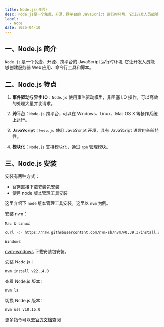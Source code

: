 ```yaml
---
title: Node.js(介绍)
desc: Node.js是一个免费、开源、跨平台的 JavaScript 运行时环境, 它让开发人员能够创建服务器 Web 应用、命令行工具和脚本。
label:
  - Node
date: 2025-04-10
---
```


## 一、Node.js 简介

`Node.js` 是一个免费、开源、跨平台的 JavaScript 运行时环境, 它让开发人员能够创建服务器 Web 应用、命令行工具和脚本。

## 二、Node.js 特点

1. **事件驱动与异步 IO**：`Node.js` 使用事件驱动模型，非阻塞 I/O 操作，可以高效的处理大量并发请求。

2. **跨平台**：`Node.js` 跨平台，可以在 Windows、Linux、Mac OS X 等操作系统上运行。

3. **JavaScript**：`Node.js` 使用 JavaScript 开发，具有 JavaScript 语言的全部特性。

4. **模块化**：`Node.js` 支持模块化，通过 `npm` 管理模块。

## 三、Node.js 安装

安装有两种方式：

- 官网直接下载安装包安装
- 使用 node 版本管理工具安装

这里介绍下 `node` 版本管理工具安装，这里以 `nvm` 为例。

安装 nvm：

`Mac & Linux`:

```zsh
curl -o- https://raw.githubusercontent.com/nvm-sh/nvm/v0.39.3/install.sh | bash
```

`Windows`:

[nvm-windows](https://github.com/coreybutler/nvm-windows) 下载安装包安装。

安装 Node.js：

```zsh
nvm install v22.14.0
```

查看 Node.js 版本：

```zsh
nvm ls
```

切换 Node.js 版本：

```zsh
nvm use v18.16.0
```

更多指令可以去[官方文档](https://github.com/nvm-sh/nvm#usage)查阅
